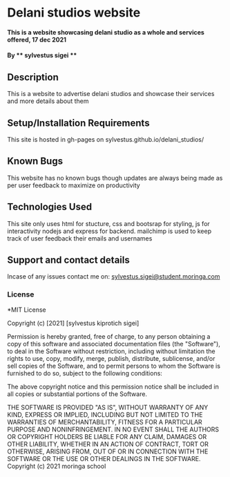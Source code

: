 
# Delani studios website
#### This is a website showcasing delani studio as a whole and services offered, 17 dec 2021
#### By ** sylvestus sigei **
## Description
This is a website to advertise delani studios and showcase their services and more details about them
## Setup/Installation Requirements
This site is hosted in gh-pages on sylvestus.github.io/delani_studios/  

## Known Bugs
This website has no known bugs though updates are always being made as per user feedback to maximize on productivity
## Technologies Used
This site only uses html for stucture, css and bootsrap for styling, js for interactivity nodejs and express for backend. 
mailchimp is used to keep track of user feedback their emails and usernames 
## Support and contact details
Incase of any issues contact me on:
sylvestus.sigei@student.moringa.com
### License
*MIT License

Copyright (c) [2021] [sylvestus kiprotich sigei]

Permission is hereby granted, free of charge, to any person obtaining a copy
of this software and associated documentation files (the "Software"), to deal
in the Software without restriction, including without limitation the rights
to use, copy, modify, merge, publish, distribute, sublicense, and/or sell
copies of the Software, and to permit persons to whom the Software is
furnished to do so, subject to the following conditions:

The above copyright notice and this permission notice shall be included in all
copies or substantial portions of the Software.

THE SOFTWARE IS PROVIDED "AS IS", WITHOUT WARRANTY OF ANY KIND, EXPRESS OR
IMPLIED, INCLUDING BUT NOT LIMITED TO THE WARRANTIES OF MERCHANTABILITY,
FITNESS FOR A PARTICULAR PURPOSE AND NONINFRINGEMENT. IN NO EVENT SHALL THE
AUTHORS OR COPYRIGHT HOLDERS BE LIABLE FOR ANY CLAIM, DAMAGES OR OTHER
LIABILITY, WHETHER IN AN ACTION OF CONTRACT, TORT OR OTHERWISE, ARISING FROM,
OUT OF OR IN CONNECTION WITH THE SOFTWARE OR THE USE OR OTHER DEALINGS IN THE
SOFTWARE.
Copyright (c) 2021 moringa school
  